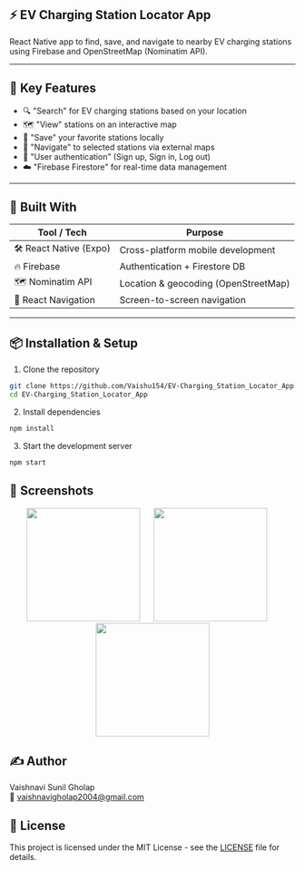 ## ⚡ EV Charging Station Locator App

React Native app to find, save, and navigate to nearby EV charging stations using Firebase and OpenStreetMap (Nominatim API).

---

## 🌟 Key Features

- 🔍 "Search" for EV charging stations based on your location
- 🗺️ "View" stations on an interactive map
- 💾 "Save" your favorite stations locally
- 🧭 "Navigate" to selected stations via external maps
- 🔐 "User authentication" (Sign up, Sign in, Log out)
- ☁️ "Firebase Firestore" for real-time data management

---

## 🧱 Built With

| Tool / Tech              | Purpose                               |
|------------------------- |---------------------------------------|
| 🛠 React Native (Expo)   | Cross-platform mobile development     |
| 🔥 Firebase             | Authentication + Firestore DB         |
| 🗺️ Nominatim API        | Location & geocoding (OpenStreetMap)  |
| 📍 React Navigation     | Screen-to-screen navigation           |
---

## 📦 Installation & Setup


1. Clone the repository
```bash
git clone https://github.com/Vaishu154/EV-Charging_Station_Locator_App.git
cd EV-Charging_Station_Locator_App
```

2. Install dependencies
```bash
npm install
```
3. Start the development server
```bash
npm start
```

## 📸 Screenshots

<p align="center">
  <img src="https://github.com/user-attachments/assets/6ae9c1c1-a5c9-4fb8-8aff-c91a7895b00c" width="200"/>
    &nbsp;&nbsp;&nbsp;&nbsp;
  <img src="https://github.com/user-attachments/assets/decbf1f7-712b-4356-9c2c-f823fd3830e0" width="200"/>
    &nbsp;&nbsp;&nbsp;&nbsp;
  <img src="https://github.com/user-attachments/assets/7e06ece4-ae1d-49f1-9920-698f9be40294" width="200"/>
</p>

## ✍️ Author
Vaishnavi Sunil Gholap
</br>
📧 vaishnavigholap2004@gmail.com

## 🪪 License
This project is licensed under the MIT License - see the [LICENSE](LICENSE) file for details.





